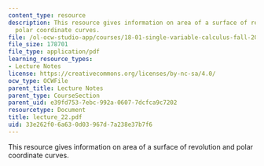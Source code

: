 ```yaml
---
content_type: resource
description: This resource gives information on area of a surface of revolution and
  polar coordinate curves.
file: /ol-ocw-studio-app/courses/18-01-single-variable-calculus-fall-2005/33e262f06a630d03967d7a238e37b7f6_lecture_22.pdf
file_size: 178701
file_type: application/pdf
learning_resource_types:
- Lecture Notes
license: https://creativecommons.org/licenses/by-nc-sa/4.0/
ocw_type: OCWFile
parent_title: Lecture Notes
parent_type: CourseSection
parent_uid: e39fd753-7ebc-992a-0607-7dcfca9c7202
resourcetype: Document
title: lecture_22.pdf
uid: 33e262f0-6a63-0d03-967d-7a238e37b7f6
---
```

This resource gives information on area of a surface of revolution and polar coordinate curves.